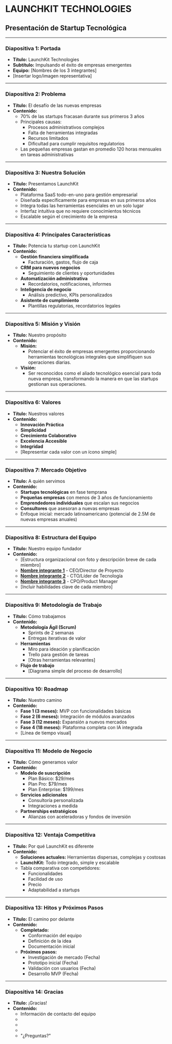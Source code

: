 # LAUNCHKIT TECHNOLOGIES
## Presentación de Startup Tecnológica

---

### Diapositiva 1: Portada
- **Título:** LaunchKit Technologies
- **Subtítulo:** Impulsando el éxito de empresas emergentes
- **Equipo:** [Nombres de los 3 integrantes]
- [Insertar logo/imagen representativa]

---

### Diapositiva 2: Problema
- **Título:** El desafío de las nuevas empresas
- **Contenido:**
  - 70% de las startups fracasan durante sus primeros 3 años
  - Principales causas:
    - Procesos administrativos complejos
    - Falta de herramientas integradas
    - Recursos limitados
    - Dificultad para cumplir requisitos regulatorios
  - Las pequeñas empresas gastan en promedio 120 horas mensuales en tareas administrativas

---

### Diapositiva 3: Nuestra Solución
- **Título:** Presentamos LaunchKit
- **Contenido:**
  - Plataforma SaaS todo-en-uno para gestión empresarial
  - Diseñada específicamente para empresas en sus primeros años
  - Integra todas las herramientas esenciales en un solo lugar
  - Interfaz intuitiva que no requiere conocimientos técnicos
  - Escalable según el crecimiento de la empresa

---

### Diapositiva 4: Principales Características
- **Título:** Potencia tu startup con LaunchKit
- **Contenido:**
  - **Gestión financiera simplificada**
    - Facturación, gastos, flujo de caja
  - **CRM para nuevos negocios**
    - Seguimiento de clientes y oportunidades
  - **Automatización administrativa**
    - Recordatorios, notificaciones, informes
  - **Inteligencia de negocio**
    - Análisis predictivo, KPIs personalizados
  - **Asistente de cumplimiento**
    - Plantillas regulatorias, recordatorios legales

---

### Diapositiva 5: Misión y Visión
- **Título:** Nuestro propósito
- **Contenido:**
  - **Misión:**
    - Potenciar el éxito de empresas emergentes proporcionando herramientas tecnológicas integrales que simplifiquen sus operaciones diarias.
  - **Visión:**
    - Ser reconocidos como el aliado tecnológico esencial para toda nueva empresa, transformando la manera en que las startups gestionan sus operaciones.

---

### Diapositiva 6: Valores
- **Título:** Nuestros valores
- **Contenido:**
  - **Innovación Práctica**
  - **Simplicidad**
  - **Crecimiento Colaborativo**
  - **Excelencia Accesible**
  - **Integridad**
  - [Representar cada valor con un ícono simple]

---

### Diapositiva 7: Mercado Objetivo
- **Título:** A quién servimos
- **Contenido:**
  - **Startups tecnológicas** en fase temprana
  - **Pequeñas empresas** con menos de 3 años de funcionamiento
  - **Emprendedores individuales** que escalan sus negocios
  - **Consultores** que asesoran a nuevas empresas
  - Enfoque inicial: mercado latinoamericano (potencial de 2.5M de nuevas empresas anuales)

---

### Diapositiva 8: Estructura del Equipo
- **Título:** Nuestro equipo fundador
- **Contenido:**
  - [Estructura organizacional con foto y descripción breve de cada miembro]
  - **[Nombre integrante 1]** - CEO/Director de Proyecto
  - **[Nombre integrante 2]** - CTO/Líder de Tecnología
  - **[Nombre integrante 3]** - CPO/Product Manager
  - [Incluir habilidades clave de cada miembro]

---

### Diapositiva 9: Metodología de Trabajo
- **Título:** Cómo trabajamos
- **Contenido:**
  - **Metodología Ágil (Scrum)**
    - Sprints de 2 semanas
    - Entregas iterativas de valor
  - **Herramientas**
    - Miro para ideación y planificación
    - Trello para gestión de tareas
    - [Otras herramientas relevantes]
  - **Flujo de trabajo**
    - [Diagrama simple del proceso de desarrollo]

---

### Diapositiva 10: Roadmap
- **Título:** Nuestro camino
- **Contenido:**
  - **Fase 1 (3 meses):** MVP con funcionalidades básicas
  - **Fase 2 (6 meses):** Integración de módulos avanzados
  - **Fase 3 (12 meses):** Expansión a nuevos mercados
  - **Fase 4 (18 meses):** Plataforma completa con IA integrada
  - [Línea de tiempo visual]

---

### Diapositiva 11: Modelo de Negocio
- **Título:** Cómo generamos valor
- **Contenido:**
  - **Modelo de suscripción**
    - Plan Básico: $29/mes
    - Plan Pro: $79/mes
    - Plan Enterprise: $199/mes
  - **Servicios adicionales**
    - Consultoría personalizada
    - Integraciones a medida
  - **Partnerships estratégicos**
    - Alianzas con aceleradoras y fondos de inversión

---

### Diapositiva 12: Ventaja Competitiva
- **Título:** Por qué LaunchKit es diferente
- **Contenido:**
  - **Soluciones actuales:** Herramientas dispersas, complejas y costosas
  - **LaunchKit:** Todo integrado, simple y escalable
  - Tabla comparativa con competidores:
    - Funcionalidades
    - Facilidad de uso
    - Precio
    - Adaptabilidad a startups

---

### Diapositiva 13: Hitos y Próximos Pasos
- **Título:** El camino por delante
- **Contenido:**
  - **Completado:**
    - Conformación del equipo
    - Definición de la idea
    - Documentación inicial
  - **Próximos pasos:**
    - Investigación de mercado (Fecha)
    - Prototipo inicial (Fecha)
    - Validación con usuarios (Fecha)
    - Desarrollo MVP (Fecha)

---

### Diapositiva 14: Gracias
- **Título:** ¡Gracias!
- **Contenido:**
  - Información de contacto del equipo
  - [Nombre integrante 1]: [email]
  - [Nombre integrante 2]: [email]
  - [Nombre integrante 3]: [email]
  - "¿Preguntas?"
